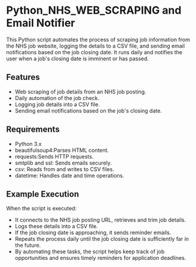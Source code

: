 # Python_NHS_WEB_SCRAPING and Email Notifier

This Python script automates the process of scraping job information from the NHS job website, logging the details to a CSV file, and sending email notifications based on the job closing date. It runs daily and notifies the user when a job's closing date is imminent or has passed.

## Features
- Web scraping of job details from an NHS job posting.
- Daily automation of the job check.
- Logging job details into a CSV file.
- Sending email notifications based on the job's closing date.

## Requirements
- Python 3.x
- beautifulsoup4:Parses HTML content.
- requests:Sends HTTP requests.
- smtplib and ssl: Sends emails securely.
- csv: Reads from and writes to CSV files.
- datetime: Handles date and time operations.

## Example Execution
When the script is executed:

- It connects to the NHS job posting URL, retrieves and trim job details.
- Logs these details into a CSV file.
- If the job closing date is approaching, it sends reminder emails.
- Repeats the process daily until the job closing date is sufficiently far in the future.
- By automating these tasks, the script helps keep track of job opportunities and ensures timely reminders for application deadlines.
